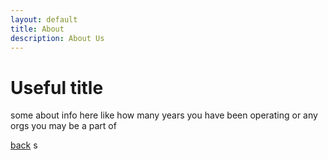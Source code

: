 ```yaml
---
layout: default
title: About
description: About Us
---
```


# Useful title
some about info here like how many years you have been operating or any orgs you may be a part of


[back](./)
s